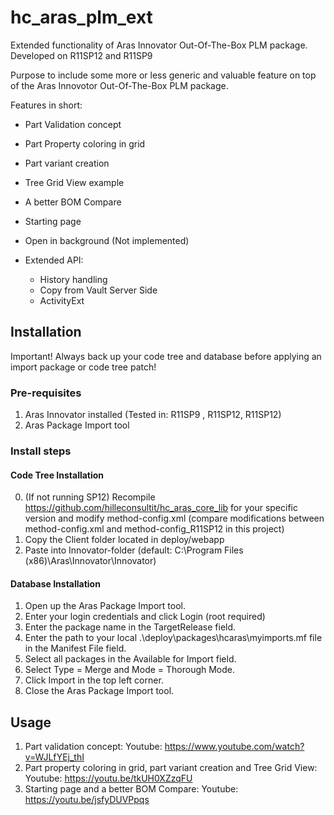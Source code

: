 # hc_aras_plm_ext
Extended functionality of Aras Innovator Out-Of-The-Box PLM package.
Developed on R11SP12 and R11SP9

Purpose to include some more or less generic and valuable feature on top of the Aras Innovotor Out-Of-The-Box PLM package.

Features in short:
* Part Validation concept
* Part Property coloring in grid
* Part variant creation
* Tree Grid View example
* A better BOM Compare
* Starting page
* Open in background (Not implemented)

* Extended API:
   * History handling
   * Copy from Vault Server Side
   * ActivityExt
   
 ## Installation 
 Important!
 Always back up your code tree and database before applying an import package or code tree patch!
 
 ### Pre-requisites
 1. Aras Innovator installed (Tested in: R11SP9 , R11SP12, R11SP12)
 2. Aras Package Import tool
 
 ### Install steps
 #### Code Tree Installation
 0. (If not running SP12) Recompile https://github.com/hilleconsultit/hc_aras_core_lib for your specific version and modify method-config.xml (compare modifications between method-config.xml and method-config_R11SP12 in this project)
 1. Copy the Client folder located in deploy/webapp
 2. Paste into Innovator-folder (default: C:\Program Files (x86)\Aras\Innovator\Innovator)
 
 
 #### Database Installation
 1. Open up the Aras Package Import tool.
 2. Enter your login credentials and click Login (root required)
 3. Enter the package name in the TargetRelease field.
 4. Enter the path to your local .\deploy\packages\hcaras\myimports.mf file in the Manifest File field.
 5. Select all packages in the Available for Import field.
 6. Select Type = Merge and Mode = Thorough Mode.
 7. Click Import in the top left corner.
 8. Close the Aras Package Import tool.
 
 ## Usage
 1. Part validation concept:  Youtube: https://www.youtube.com/watch?v=WJLfYEj_thI
 2. Part property coloring in grid, part variant creation and Tree Grid View: Youtube: https://youtu.be/tkUH0XZzqFU
 3. Starting page and a better BOM Compare: Youtube: https://youtu.be/jsfyDUVPpqs
 
 
 

